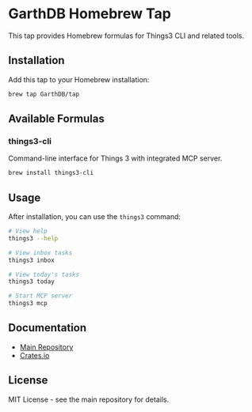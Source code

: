 # GarthDB Homebrew Tap

This tap provides Homebrew formulas for Things3 CLI and related tools.

## Installation

Add this tap to your Homebrew installation:

```bash
brew tap GarthDB/tap
```

## Available Formulas

### things3-cli

Command-line interface for Things 3 with integrated MCP server.

```bash
brew install things3-cli
```

## Usage

After installation, you can use the `things3` command:

```bash
# View help
things3 --help

# View inbox tasks
things3 inbox

# View today's tasks
things3 today

# Start MCP server
things3 mcp
```

## Documentation

- [Main Repository](https://github.com/GarthDB/rust-things)
- [Crates.io](https://crates.io/crates/things3-cli)

## License

MIT License - see the main repository for details.

